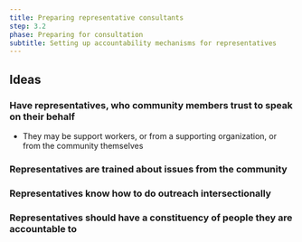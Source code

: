 ```yaml
---
title: Preparing representative consultants
step: 3.2
phase: Preparing for consultation
subtitle: Setting up accountability mechanisms for representatives
---
```

## Ideas

### Have representatives, who community members trust to speak on their behalf

* They may be support workers, or from a supporting organization, or from the community themselves

### Representatives are trained about issues from the community



### Representatives know how to do outreach intersectionally



### Representatives should have a constituency of people they are accountable to
